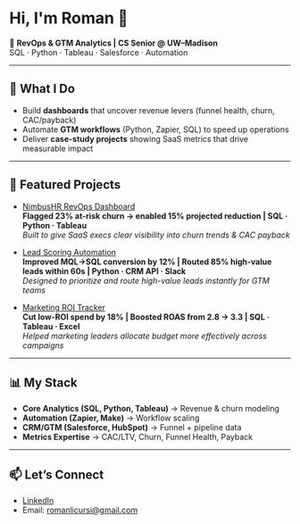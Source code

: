 # Hi, I'm Roman 👋  

🎯 **RevOps & GTM Analytics | CS Senior @ UW–Madison**  
SQL · Python · Tableau · Salesforce · Automation  

---

## 🚀 What I Do
- Build **dashboards** that uncover revenue levers (funnel health, churn, CAC/payback)  
- Automate **GTM workflows** (Python, Zapier, SQL) to speed up operations  
- Deliver **case-study projects** showing SaaS metrics that drive measurable impact  

---

## 📂 Featured Projects
- [NimbusHR RevOps Dashboard](https://github.com/romanlicursi/nimbushr-revops-dashboard)  
   **Flagged 23% at-risk churn → enabled 15% projected reduction | SQL · Python · Tableau**  
   *Built to give SaaS execs clear visibility into churn trends & CAC payback*  

- [Lead Scoring Automation](https://github.com/romanlicursi/lead-scoring-automation)  
   **Improved MQL→SQL conversion by 12% | Routed 85% high-value leads within 60s | Python · CRM API · Slack**  
   *Designed to prioritize and route high-value leads instantly for GTM teams*  

- [Marketing ROI Tracker](#)  
   **Cut low-ROI spend by 18% | Boosted ROAS from 2.8 → 3.3 | SQL · Tableau · Excel**  
   *Helped marketing leaders allocate budget more effectively across campaigns*  

---

## 📊 My Stack
- **Core Analytics (SQL, Python, Tableau)** → Revenue & churn modeling  
- **Automation (Zapier, Make)** → Workflow scaling  
- **CRM/GTM (Salesforce, HubSpot)** → Funnel + pipeline data  
- **Metrics Expertise** → CAC/LTV, Churn, Funnel Health, Payback  

---

## 📫 Let’s Connect
- [LinkedIn](https://www.linkedin.com/in/roman-licursi-3aab2a160)  
- Email: romanlicursi@gmail.com  
